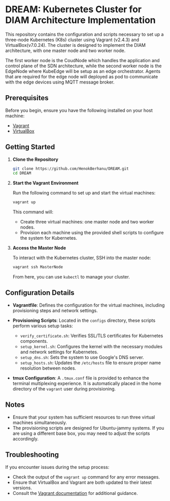 # DREAM: Kubernetes Cluster for DIAM Architecture Implementation

This repository contains the configuration and scripts necessary to set up a three-node Kubernetes (K8s) cluster using Vagrant (v2.4.3) and VirtualBox(v7.0.24). The cluster is designed to implement the DIAM architecture, with one master node and two worker node.

The first worker node is the CoudNode which handles the application and control plane of the SDN architecture, while the second worker node is the EdgeNode where KubeEdge will be setup as an edge orchestrator. Agents that are required for the edge node will deployed as pod to communicate with the edge devices using MQTT message broker.

## Prerequisites

Before you begin, ensure you have the following installed on your host machine:

- [Vagrant](https://www.vagrantup.com/downloads)
- [VirtualBox](https://www.virtualbox.org/wiki/Downloads)

## Getting Started

1. **Clone the Repository**

   ```bash
   git clone https://github.com/HenokBerhanu/DREAM.git
   cd DREAM
   ```

2. **Start the Vagrant Environment**

   Run the following command to set up and start the virtual machines:

   ```bash
   vagrant up
   ```

   This command will:

   - Create three virtual machines: one master node and two worker nodes.
   - Provision each machine using the provided shell scripts to configure the system for Kubernetes.

3. **Access the Master Node**

   To interact with the Kubernetes cluster, SSH into the master node:

   ```bash
   vagrant ssh MasterNode
   ```

   From here, you can use `kubectl` to manage your cluster.

## Configuration Details

- **Vagrantfile**: Defines the configuration for the virtual machines, including provisioning steps and network settings.

- **Provisioning Scripts**: Located in the `configs` directory, these scripts perform various setup tasks:
  - `verify_certificate.sh`: Verifies SSL/TLS certificates for Kubernetes components.
  - `setup_kernel.sh`: Configures the kernel with the necessary modules and network settings for Kubernetes.
  - `setup_dns.sh`: Sets the system to use Google's DNS server.
  - `setup_hosts.sh`: Updates the `/etc/hosts` file to ensure proper name resolution between nodes.

- **tmux Configuration**: A `.tmux.conf` file is provided to enhance the terminal multiplexing experience. It is automatically placed in the home directory of the `vagrant` user during provisioning.

## Notes

- Ensure that your system has sufficient resources to run three virtual machines simultaneously.
- The provisioning scripts are designed for Ubuntu-jammy systems. If you are using a different base box, you may need to adjust the scripts accordingly.

## Troubleshooting

If you encounter issues during the setup process:

- Check the output of the `vagrant up` command for any error messages.
- Ensure that VirtualBox and Vagrant are both updated to their latest versions.
- Consult the [Vagrant documentation](https://www.vagrantup.com/docs) for additional guidance.
